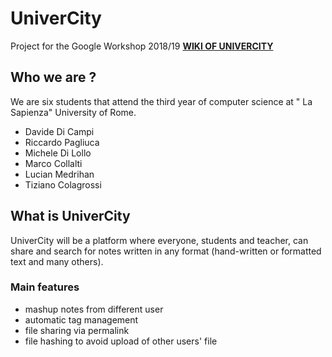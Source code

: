 # UniverCity
Project for the Google Workshop 2018/19
[__WIKI OF UNIVERCITY__](https://github.com/davidedc97/UniverCity/wiki "Wiki of UniverCity")

## Who we are ?
We are six students that attend the third year of computer science at " La Sapienza" University of Rome.
- Davide Di Campi
- Riccardo Pagliuca
- Michele Di Lollo
- Marco Collalti
- Lucian Medrihan
- Tiziano Colagrossi

## What is UniverCity
UniverCity will be a platform where everyone, students and teacher, can share and search for notes written in any format (hand-written or formatted text and many others).

### Main features
- mashup notes from different user
- automatic tag management
- file sharing via permalink
- file hashing to avoid upload of other users' file
